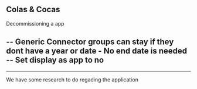 ## Colas & Cocas

Decommissioning a app

-- Generic Connector groups can stay if they dont have a year or date - No end date is needed
-- Set display as app to no
-- 



------
We have some research to do regading the application 